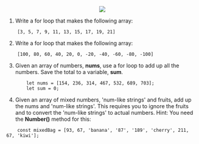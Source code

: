 <!-- ### 05.01 Lab Exercises -->

<p align="center">
<img src="../../../images/labs/ND-JS-Bootcamp-Lab-Banner-0501.jpg">
</p>

1. Write a for loop that makes the following array:

```
    [3, 5, 7, 9, 11, 13, 15, 17, 19, 21]
```

2. Write a for loop that makes the following array:

```
    [100, 80, 60, 40, 20, 0, -20, -40, -60, -80, -100]
```

3. Given an array of numbers, **nums**, use a for loop to add up all the numbers. Save the total to a variable, **sum**.

    ```
        let nums = [154, 236, 314, 467, 532, 689, 703];
        let sum = 0;
    ```

4. Given an array of mixed numbers, 'num-like strings' and fruits, add up the nums and 'num-like strings'. This requires you to ignore the fruits and to convert the 'num-like strings' to actual numbers. Hint: You need the **Number()** method for this:

```
    const mixedBag = [93, 67, 'banana', '87', '189', 'cherry', 211, 67, 'kiwi'];
```